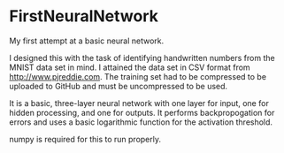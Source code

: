 # FirstNeuralNetwork
My first attempt at a basic neural network.

I designed this with the task of identifying handwritten numbers from the MNIST data set in mind. I attained the data set in CSV format from http://www.pjreddie.com. The training set had to be compressed to be uploaded to GitHub and must be uncompressed to be used.

It is a basic, three-layer neural network with one layer for input, one for hidden processing, and one for outputs. It performs backpropogation for errors and uses a basic logarithmic function for the activation threshold.

numpy is required for this to run properly.
